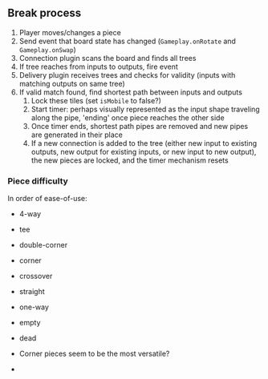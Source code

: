 
## Break process

1. Player moves/changes a piece
2. Send event that board state has changed (`Gameplay.onRotate` and `Gameplay.onSwap`)
3. Connection plugin scans the board and finds all trees
4. If tree reaches from inputs to outputs, fire event
5. Delivery plugin receives trees and checks for validity (inputs with matching outputs on same tree)
6. If valid match found, find shortest path between inputs and outputs
   1. Lock these tiles (set `isMobile` to false?)
   2. Start timer: perhaps visually represented as the input shape traveling along the pipe, 'ending' once piece reaches the other side
   3. Once timer ends, shortest path pipes are removed and new pipes are generated in their place
   4. If a new connection is added to the tree (either new input to existing outputs, new output for existing inputs, or new input to new output), the new pieces are locked, and the timer mechanism resets



### Piece difficulty

In order of ease-of-use:

- 4-way
- tee
- double-corner
- corner
- crossover
- straight
- one-way
- empty
- dead

- Corner pieces seem to be the most versatile?
-